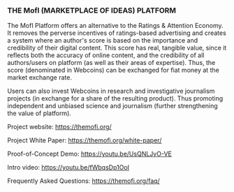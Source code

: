 ### THE MofI (MARKETPLACE OF IDEAS) PLATFORM

The MofI Platform offers an alternative to the Ratings & Attention Economy. It removes the perverse incentives of ratings-based advertising and creates a system where an author's score is based on the importance and credibility of their digital content. This score has real, tangible value, since it reflects both the accuracy of online content, and the credibility of all authors/users on platform (as well as their areas of expertise).
Thus, the score (denominated in Webcoins) can be exchanged for fiat money at the market exchange rate.

Users can also invest Webcoins in research and investigative journalism projects (in exchange for a share of the resulting product). Thus promoting independent and unbiased science and journalism (further strengthening the value of platform).


Project website: https://themofi.org/

Project White Paper: https://themofi.org/white-paper/

Proof-of-Concept Demo: https://youtu.be/UsQNLJvO-VE

Intro video: https://youtu.be/fWbqsDp1OoI

Frequently Asked Questions: https://themofi.org/faq/



<!--
**TheNewInternet/TheNewInternet** is a ✨ _special_ ✨ repository because its `README.md` (this file) appears on your GitHub profile.

Here are some ideas to get you started:

- 🔭 I’m currently working on ...
- 🌱 I’m currently learning ...
- 👯 I’m looking to collaborate on ...
- 🤔 I’m looking for help with ...
- 💬 Ask me about ...
- 📫 How to reach me: ...
- 😄 Pronouns: ...
- ⚡ Fun fact: ...
-->
